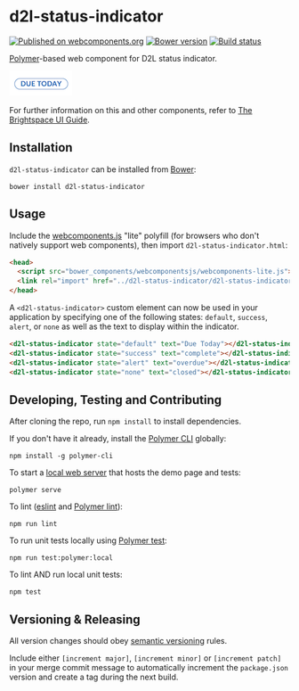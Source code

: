 # d2l-status-indicator
[![Published on webcomponents.org](https://img.shields.io/badge/webcomponents.org-published-blue.svg)](https://www.webcomponents.org/element/BrightspaceUI/status-indicator)
[![Bower version][bower-image]][bower-url]
[![Build status][ci-image]][ci-url]

[Polymer](https://www.polymer-project.org)-based web component for D2L status indicator.

![screenshot of status-indicator component](/default-indicator.png)

For further information on this and other components, refer to [The Brightspace UI Guide](https://github.com/BrightspaceUI/guide/wiki).

## Installation

`d2l-status-indicator` can be installed from [Bower][bower-url]:
```shell
bower install d2l-status-indicator
```

## Usage

Include the [webcomponents.js](http://webcomponents.org/polyfills/) "lite" polyfill (for browsers who don't natively support web components), then import `d2l-status-indicator.html`:
```html
<head>
  <script src="bower_components/webcomponentsjs/webcomponents-lite.js"></script>
  <link rel="import" href="../d2l-status-indicator/d2l-status-indicator.html">
</head>
```

A `<d2l-status-indicator>` custom element can now be used in your application by specifying one of the following states: `default`, `success`, `alert`, or `none` as well as the text to display within the indicator.

<!---
```
<custom-element-demo>
  <template>
    <script src="../webcomponentsjs/webcomponents-lite.js"></script>
    <link rel="import" href="../d2l-typography/d2l-typography.html">
    <link rel="import" href="d2l-status-indicator.html">
    <custom-style include="d2l-typography">
      <style is="custom-style" include="d2l-typography"></style>
    </custom-style>
    <style>
      html {
        font-size: 20px;
      }
	  d2l-status-indicator {
		  margin-bottom: 10px;
	  }
    </style>
    <next-code-block></next-code-block>
  </template>
</custom-element-demo>
```
-->
```html
<d2l-status-indicator state="default" text="Due Today"></d2l-status-indicator>
<d2l-status-indicator state="success" text="complete"></d2l-status-indicator>
<d2l-status-indicator state="alert" text="overdue"></d2l-status-indicator>
<d2l-status-indicator state="none" text="closed"></d2l-status-indicator>
```

## Developing, Testing and Contributing

After cloning the repo, run `npm install` to install dependencies.

If you don't have it already, install the [Polymer CLI](https://www.polymer-project.org/2.0/docs/tools/polymer-cli) globally:

```shell
npm install -g polymer-cli
```

To start a [local web server](https://www.polymer-project.org/2.0/docs/tools/polymer-cli-commands#serve) that hosts the demo page and tests:

```shell
polymer serve
```

To lint ([eslint](http://eslint.org/) and [Polymer lint](https://www.polymer-project.org/2.0/docs/tools/polymer-cli-commands#lint)):

```shell
npm run lint
```

To run unit tests locally using [Polymer test](https://www.polymer-project.org/2.0/docs/tools/polymer-cli-commands#tests):

```shell
npm run test:polymer:local
```

To lint AND run local unit tests:

```shell
npm test
```

[bower-url]: http://bower.io/search/?q=d2l-status-indicator
[bower-image]: https://badge.fury.io/bo/d2l-status-indicator.svg
[ci-url]: https://travis-ci.com/BrightspaceUI/status-indicator
[ci-image]: https://travis-ci.com/BrightspaceUI/status-indicator.svg?branch=master

## Versioning & Releasing

All version changes should obey [semantic versioning](https://semver.org/) rules.

Include either `[increment major]`, `[increment minor]` or `[increment patch]` in your merge commit message to automatically increment the `package.json` version and create a tag during the next build.
